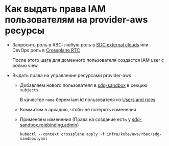 # Как выдать права IAM пользователям на provider-aws ресурсы

* Запросить роль в ABC: любую роль в [SDC external clouds](https://abc.yandex-team.ru/services/sdc_external_clouds) или
  DevOps роль в [Crossplane RTC](https://abc.yandex-team.ru/services/crossplane_rtc/)

  После этого шага для доменного пользователя создастся IAM user с ролью view.

* Выдать права на управление ресурсами provider-aws

    * Добавляем нового пользователя в [sdg-sandbox](./sdg-sandbox.yaml) в секцию `subjects`

      В качестве `name` берем iam id пользователя
      из [Users and roles](https://console.cloud.yandex.ru/iam?section=users)

    * Коммитим в аркадию, чтобы не потерять изменения
    * Применяем изменения (Права на создание есть у [sdg-sandbox.rolebinding.admin](./sdg-sandbox-rbac.yaml))

      ```shell
      kubectl --context crossplane apply -f infra/kube/aws/rbac/sdg-sandbox.yaml
      ```


